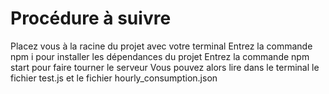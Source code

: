 # Procédure à suivre
Placez vous à la racine du projet avec votre terminal
Entrez la commande npm i pour installer les dépendances du projet
Entrez la commande npm start pour faire tourner le serveur
Vous pouvez alors lire dans le terminal le fichier test.js et le fichier hourly_consumption.json
